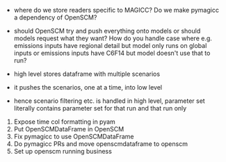 - where do we store readers specific to MAGICC? Do we make pymagicc a dependency of OpenSCM?
- should OpenSCM try and push everything onto models or should models request what they want? How do you handle case where e.g. emissions inputs have regional detail but model only runs on global inputs or emissions inputs have C6F14 but model doesn't use that to run?

- high level stores dataframe with multiple scenarios
- it pushes the scenarios, one at a time, into low level
- hence scenario filtering etc. is handled in high level, parameter set literally contains parameter set for that run and that run only


1. Expose time col formatting in pyam
1. Put OpenSCMDataFrame in OpenSCM
1. Fix pymagicc to use OpenSCMDataFrame
1. Do pymagicc PRs and move openscmdataframe to openscm
1. Set up openscm running business
